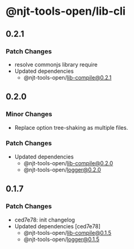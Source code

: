 # @njt-tools-open/lib-cli

## 0.2.1

### Patch Changes

- resolve commonjs library require
- Updated dependencies
  - @njt-tools-open/lib-compile@0.2.1

## 0.2.0

### Minor Changes

- Replace option tree-shaking as multiple files.

### Patch Changes

- Updated dependencies
  - @njt-tools-open/lib-compile@0.2.0
  - @njt-tools-open/logger@0.2.0

## 0.1.7

### Patch Changes

- ced7e78: init changelog
- Updated dependencies [ced7e78]
  - @njt-tools-open/lib-compile@0.1.5
  - @njt-tools-open/logger@0.1.5
